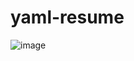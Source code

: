 # yaml-resume
![image](https://github.com/user-attachments/assets/1a36d719-5706-4524-9e55-03a7d3956120)
